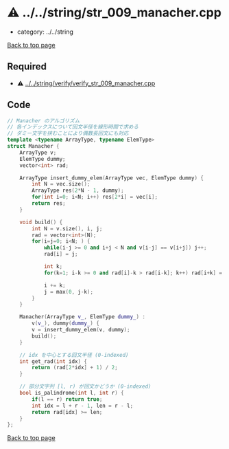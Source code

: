 <!-- mathjax config similar to math.stackexchange -->
<script type="text/javascript" async
  src="https://cdnjs.cloudflare.com/ajax/libs/mathjax/2.7.5/MathJax.js?config=TeX-MML-AM_CHTML">
</script>
<script type="text/x-mathjax-config">
  MathJax.Hub.Config({
    TeX: { equationNumbers: { autoNumber: "AMS" }},
    tex2jax: {
      inlineMath: [ ['$','$'] ],
      processEscapes: true
    },
    "HTML-CSS": { matchFontHeight: false },
    displayAlign: "left",
    displayIndent: "2em"
  });
</script>

<script type="text/javascript" src="https://cdnjs.cloudflare.com/ajax/libs/jquery/3.4.1/jquery.min.js"></script>
<script type="text/javascript" src="../../assets/js/balloons.js"></script>
<script type="text/javascript" src="../../assets/js/copy-button.js"></script>
<link rel="stylesheet" href="../../assets/css/copy-button.css" />


# :warning: ../../string/str_009_manacher.cpp
* category: ../../string


[Back to top page](../../index.html)



## Required
* :warning: [../../string/verify/verify_str_009_manacher.cpp](verify/verify_str_009_manacher.cpp.html)


## Code
```cpp
// Manacher のアルゴリズム
// 各インデックスについて回文半径を線形時間で求める
// ダミー文字を挟むことにより偶数長回文にも対応
template <typename ArrayType, typename ElemType>
struct Manacher {
    ArrayType v;
    ElemType dummy;
    vector<int> rad;

    ArrayType insert_dummy_elem(ArrayType vec, ElemType dummy) {
        int N = vec.size();
        ArrayType res(2*N - 1, dummy);
        for(int i=0; i<N; i++) res[2*i] = vec[i];
        return res;
    }

    void build() {
        int N = v.size(), i, j;
        rad = vector<int>(N);
        for(i=j=0; i<N; ) {
            while(i-j >= 0 and i+j < N and v[i-j] == v[i+j]) j++;
            rad[i] = j;

            int k;
            for(k=1; i-k >= 0 and rad[i]-k > rad[i-k]; k++) rad[i+k] = rad[i-k];

            i += k;
            j = max(0, j-k);
        }
    }

    Manacher(ArrayType v_, ElemType dummy_) :
        v(v_), dummy(dummy_) {
        v = insert_dummy_elem(v, dummy);
        build();
    }

    // idx を中心とする回文半径 (0-indexed)
    int get_rad(int idx) {
        return (rad[2*idx] + 1) / 2;
    }

    // 部分文字列 [l, r) が回文かどうか (0-indexed) 
    bool is_palindrome(int l, int r) {
        if(l == r) return true;
        int idx = l + r - 1, len = r - l;
        return rad[idx] >= len;
    }
};

```

[Back to top page](../../index.html)

